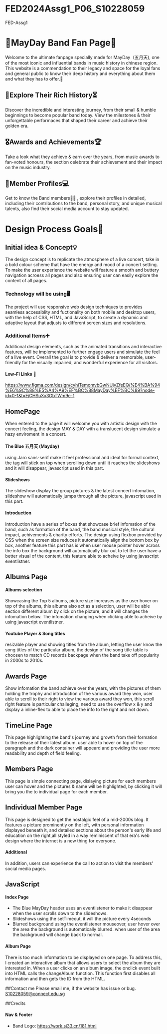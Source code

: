 # FED2024Assg1_P06_S10228059
FED-Assg1


# 🎸MayDay Band Fan Page🎵

Welcome to the ultimate fanpage specially made for MayDay（五月天), one of the most iconic and influential bands in music history in chinese region. This website is a commendation to their legacy and space for the loyal fans and general public to know their deep history and everything about them and what they has to offer.🤩

## 🛞Explore Their Rich History⏳
Discover the incredible and interesting journey, from their small & humble beginnings to become popular band today. View the milestones & their unforgettable performaces that shaped their career and achieve their golden era.

## 🎖Awards and Achievements🏆
Take a look what they achieve & earn over the years, from music awards to fan-voted honours, the section celebrate their achievement and their impact on the music industry.

## 📱Member Profiles💻
Get to know the Band members👨‍🎤 , explore their profiles in detailed, including their contributions to the band, personal story, and unique musical talents, also find their social media account to stay updated.

# Design Process Goals🎨

## Initial idea & Concept💡
The design concept is to replicate the atmosphere of a live concert, take in a bold colour scheme that have the energy and mood of a concert setting.
To make the user experience the website will feature a smooth and buttery navigation acroess all pages and also ensuring user can easily explore the content of all pages.

### Technology will be using🖥
The project will use responsive web design techniques to provides seamless accessiblity and fuctionality on both mobile and desktop users, with the help of CSS, HTML, and JavaScript, to create a dynamic and adaptive layout that adjusts to different screen sizes and resolutions.

### Additional Items➕
Additional design elements, such as the animated transitions and interactive features, will be implemented to further engage users and simulate the feel of a live event. Overall the goal is to provide & deliver a memorable, user-friendly for the visually impaired, and wonderful experience for all visitors.

#### Low-Fi Links 🔎
https://www.figma.com/design/cyhiTemomvbGwNUjvZfeEQ/%E4%BA%94%E6%9C%88%E5%A4%A9%EF%BC%88MayDay%EF%BC%89?node-id=0-1&t=EjCHSuXx3GbTWm9e-1



## HomePage
When entered to the page it will welcome you with artistic design with the concert feeling, the design MAY & DAY with a translucent design simulate a hazy enviroment in a concert. 

#### The Blue 五月天 (Mayday) 
using Jaro sans-serif make it feel professional and ideal for formal context, the tag will stick on top when scrolling down until it reaches the slideshows and it will disappear, javascript used in this part.

#### Slideshows
The slideshow display the group pictures & the latest concert infomation, slideshow will automatically jumps through all the picture, javascript used in this part.

#### Introduction
Introduction have a series of boxes that showcase brief infomation of the band, such as formation of the band, the band musical style, the cultural impact, achivements & charity efforts. The design using flexbox provided by CSS when the screen size reduces it automatically align the bottom box by box, another feature this part has is when user mouse pointer hover across the info box the background will automatically blur out to let the user have a better visual of the content, this feature able to acheive by using javascript eventlistner.

## Albums Page
#### Albums selection
Showcasing the Top 5 albums, picture size increases as the user hover on top of the albums, this albums also act as a selection, user will be able section different album by click on the picture, and it will changes the infomation below. The infomation changing when clicking able to acheive by using javascript eventlistner.

#### Youtube Player & Song titles
resizable player and showing titles from the album, letting the user know the song titles of the particular album, the design of the song title table is choosen to match CD records backpage when the band take off popularity in 2000s to 2010s.

## Awards Page
Show infomation the band achieve over the years, with the pictures of them holding the trophy and introduction of the various award they won, user able to scroll to their right to view the various award they won, this scroll right feature is particular challeging, need to use the overflow x & y and display a inline-flex to able to place the info to the right and not down.

## TimeLine Page 
This page highlighting the band's journey and growth from their formation to the release of their latest album. user able to hover on top of the paragraph and the dark container will appeard and providing the user more readability and depth of field feeling.

## Members Page
This page is simple connecting page, dislaying picture for each members user can hover and the pictures & name will be highlighted, by clicking it will bring you the to individual page for each member.

## Individual Member Page
This page is designed to get the nostalgic feel of a mid-2000s blog. It features a picture prominently on the left, with personal information displayed beneath it, and detailed sections about the person's early life and education on the right,all styled in a way reminiscent of that era's web design where the internet is a new thing for everyone.

#### Additional
 In addition, users can experience the call to action to visit the members' social media pages.



## JavaScript

#### Index Page
* The Blue MayDay header uses an eventlistener to make it disappear when the user scrolls down to the slideshows.
* Slideshows using the setTimeout, it will the picture every 4seconds
* Blurred background using the eventlistener mouseover, user hover over the area the background is automatically blurred. when user of the area the background will change back to normal.

#### Album Page
There is too much information to be displayed on one page. To address this, I created an interactive album that allows users to select the album they are interested in. When a user clicks on an album image, the onclick event built into HTML calls the changeAlbum function. This function first disables all information and then gets the ID from the HTML.

##Contact me
Please email me, if the website has issue or bug.
S10228059@connect.edu.sg

##Credits
#### Nav & Footer
* Band Logo: https://work.sj33.cn/181.html

#### 






 



































